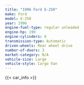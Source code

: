```yaml
---
title: "1996 Ford E-250"
make: Ford
model: E-250
year: 1996
engine-fuel-type: regular unleaded
engine-hp: 199
engine-cylinders: 6
transmission-type: Automatic
driven-wheels: Rear wheel drive
number-of-doors: 3
market-category: N/A
vehicle-size: Large
vehicle-style: Cargo Van
---
```


{{< car_info >}}
